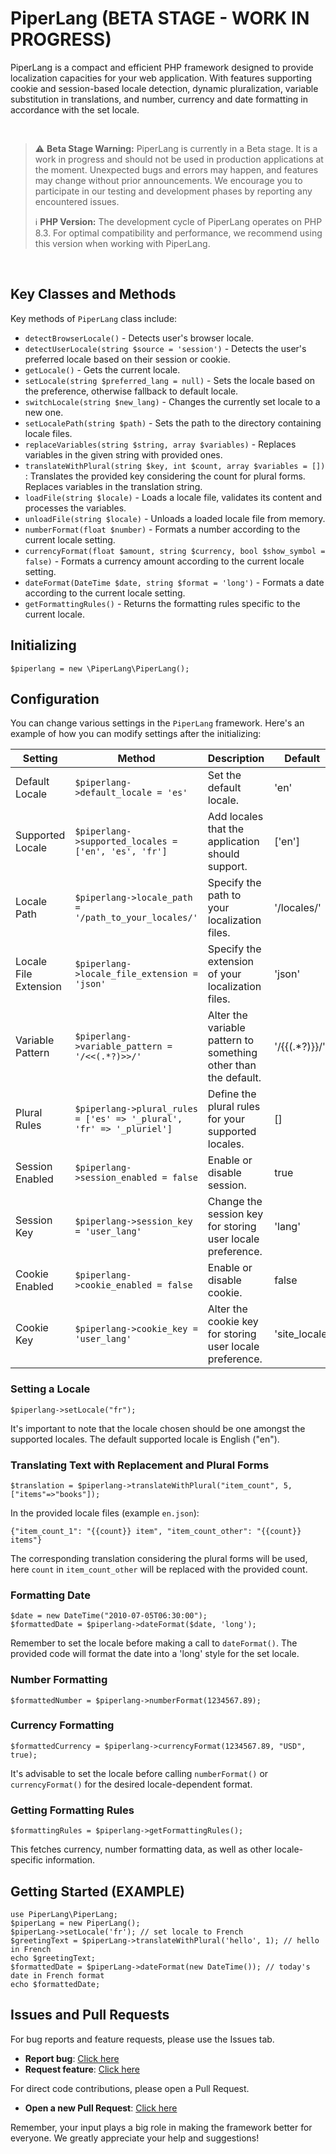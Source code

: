# PiperLang (BETA STAGE - WORK IN PROGRESS)
PiperLang is a compact and efficient PHP framework designed to provide localization capacities for your web application. With features supporting cookie and session-based locale detection, dynamic pluralization, variable substitution in translations, and number, currency and date formatting in accordance with the set locale.

<br>

> :warning: **Beta Stage Warning:** PiperLang is currently in a Beta stage. It is a work in progress and should not be used in production applications at the moment. Unexpected bugs and errors may happen, and features may change without prior announcements. We encourage you to participate in our testing and development phases by reporting any encountered issues.
>
> :information_source: **PHP Version:** The development cycle of PiperLang operates on PHP 8.3. For optimal compatibility and performance, we recommend using this version when working with PiperLang.

<br>

## Key Classes and Methods
Key methods of `PiperLang` class include:

* `detectBrowserLocale()` - Detects user's browser locale.
* `detectUserLocale(string $source = 'session')` - Detects the user's preferred locale based on their session or cookie.
* `getLocale()` - Gets the current locale.
* `setLocale(string $preferred_lang = null)` - Sets the locale based on the preference, otherwise fallback to default locale.
* `switchLocale(string $new_lang)` - Changes the currently set locale to a new one.
* `setLocalePath(string $path)` - Sets the path to the directory containing locale files.
* `replaceVariables(string $string, array $variables)` - Replaces variables in the given string with provided ones.
* `translateWithPlural(string $key, int $count, array $variables = [])` : Translates the provided key considering the count for plural forms. Replaces variables in the translation string.
* `loadFile(string $locale)` - Loads a locale file, validates its content and processes the variables.
* `unloadFile(string $locale)` - Unloads a loaded locale file from memory.
* `numberFormat(float $number)` - Formats a number according to the current locale setting.
* `currencyFormat(float $amount, string $currency, bool $show_symbol = false)` - Formats a currency amount according to the current locale setting.
* `dateFormat(DateTime $date, string $format = 'long')` - Formats a date according to the current locale setting.
* `getFormattingRules()` - Returns the formatting rules specific to the current locale.

## Initializing
```$piperlang = new \PiperLang\PiperLang();```

## Configuration
You can change various settings in the `PiperLang` framework. Here's an example of how you can modify settings after the initializing:

| Setting               | Method                                                               | Description                                                     | Default       |
|-----------------------|----------------------------------------------------------------------|-----------------------------------------------------------------|---------------|
| Default Locale        | `$piperlang->default_locale = 'es'`                                  | Set the default locale.                                         | 'en'          |
| Supported Locale      | `$piperlang->supported_locales = ['en', 'es', 'fr']`                 | Add locales that the application should support.                | ['en']        |
| Locale Path           | `$piperlang->locale_path = '/path_to_your_locales/'`                 | Specify the path to your localization files.                    | '/locales/'   |
| Locale File Extension | `$piperlang->locale_file_extension = 'json'`                         | Specify the extension of your localization files.               | 'json'        |
| Variable Pattern      | `$piperlang->variable_pattern = '/<<(.*?)>>/'`                       | Alter the variable pattern to something other than the default. | '/{{(.*?)}}/' |
| Plural Rules          | `$piperlang->plural_rules = ['es' => '_plural', 'fr' => '_pluriel']` | Define the plural rules for your supported locales.             | []            |
| Session Enabled       | `$piperlang->session_enabled = false`                                | Enable or disable session.                                      | true          |
| Session Key           | `$piperlang->session_key = 'user_lang'`                              | Change the session key for storing user locale preference.      | 'lang'        |
| Cookie Enabled        | `$piperlang->cookie_enabled = false`                                 | Enable or disable cookie.                                       | false         |
| Cookie Key            | `$piperlang->cookie_key = 'user_lang'`                               | Alter the cookie key for storing user locale preference.        | 'site_locale' |

### Setting a Locale
```$piperlang->setLocale("fr");```

It's important to note that the locale chosen should be one amongst the supported locales. The default supported locale is English ("en").

### Translating Text with Replacement and Plural Forms
```$translation = $piperlang->translateWithPlural("item_count", 5, ["items"=>"books"]);```

In the provided locale files (example `en.json`):

    {"item_count_1": "{{count}} item", "item_count_other": "{{count}} items"}

The corresponding translation considering the plural forms will be used, here `count` in `item_count_other` will be replaced with the provided count.

### Formatting Date
```$date = new DateTime("2010-07-05T06:30:00");``` <br>
```$formattedDate = $piperlang->dateFormat($date, 'long');```

Remember to set the locale before making a call to `dateFormat()`. The provided code will format the date into a 'long' style for the set locale.

### Number Formatting
```$formattedNumber = $piperlang->numberFormat(1234567.89);```

### Currency Formatting
```$formattedCurrency = $piperlang->currencyFormat(1234567.89, "USD", true);```

It's advisable to set the locale before calling `numberFormat()` or `currencyFormat()` for the desired locale-dependent format.

### Getting Formatting Rules
```$formattingRules = $piperlang->getFormattingRules();```

This fetches currency, number formatting data, as well as other locale-specific information.

## Getting Started (EXAMPLE)
```use PiperLang\PiperLang;``` <br>
```$piperLang = new PiperLang();``` <br>
```$piperLang->setLocale('fr'); // set locale to French``` <br>
```$greetingText = $piperLang->translateWithPlural('hello', 1); // hello in French``` <br>
```echo $greetingText;``` <br>
```$formattedDate = $piperLang->dateFormat(new DateTime()); // today's date in French format``` <br>
```echo $formattedDate;```


## Issues and Pull Requests

For bug reports and feature requests, please use the Issues tab.

* **Report bug**: [Click here](https://github.com/JacobJoergensen/PiperLang/issues/)
* **Request feature**: [Click here](https://github.com/JacobJoergensen/PiperLang/issues/)

For direct code contributions, please open a Pull Request.

* **Open a new Pull Request**: [Click here](https://github.com/JacobJoergensen/PiperLang/compare)

Remember, your input plays a big role in making the framework better for everyone. We greatly appreciate your help and suggestions!

<br>
